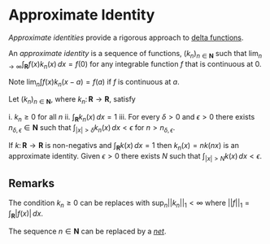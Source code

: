 # Approximate Identity

_Approximate identities_ provide a rigorous approach to [delta
functions](delta_function.md).

An _approximate identity_ is a sequence of functions,
$(k_n)_{n\in\mathbf{N}}$ such that $\lim_{n\to\infty}\int_\mathbf{R}
f(x)k_n(x)\,dx = f(0)$ for any integrable function $f$ that is
continuous at $0$.

Note $\lim_n \int f(x)k_n(x - a) = f(a)$ if $f$ is continuous at $a$.

Let $(k_n)_{n\in\mathbf{N}}$, where $k_n\colon\mathbf{R}\to\mathbf{R}$, satisfy

  i. $k_n\ge0$ for all $n$
  ii. $\int_{\mathbf{R}} k_n(x)\,dx = 1$
  iii. For every $\delta > 0$ and $\epsilon > 0$ there exists $n_{\delta,\epsilon}\in\mathbf{N}$
     such that $\int_{|x|>\delta} k_n(x)\,dx < \epsilon$ for $n > n_{\delta,\epsilon}$.

If $k\colon\mathbf{R}\to\mathbf{R}$ is non-negativs and $\int_{\mathbf{R}} k(x)\,dx = 1$ then
$k_n(x) = n k(nx)$ is an approximate identity. Given $\epsilon > 0$ there exists
$N$ such that $\int_{|x| > N} k(x)\,dx < \epsilon$.

## Remarks

The condition $k_n\ge0$ can be replaces with $\sup_n ||k_n||_1 < \infty$ where
$||f||_1 = \int_{\mathbf{R}} |f(x)|\,dx$.

The sequence $n\in\mathbf{N}$ can be replaced by a [_net_](net.md).
